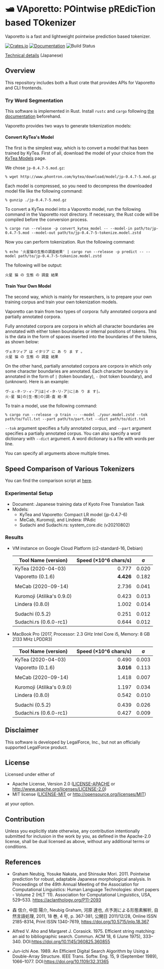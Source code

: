 # 🛥 VAporetto: POintwise pREdicTion based TOkenizer

Vaporetto is a fast and lightweight pointwise prediction based tokenizer.

[![Crates.io](https://img.shields.io/crates/v/vaporetto)](https://crates.io/crates/vaporetto)
[![Documentation](https://docs.rs/vaporetto/badge.svg)](https://docs.rs/vaporetto)
![Build Status](https://github.com/legalforce-research/vaporetto/actions/workflows/rust.yml/badge.svg)

[Technical details](https://tech.legalforce.co.jp/entry/2021/09/28/180844) (Japanese)

## Overview

This repository includes both a Rust crate that provides APIs for Vaporetto and CLI frontends.

### Try Word Segmentation

This software is implemented in Rust. Install `rustc` and `cargo` following [the documentation](https://www.rust-lang.org/tools/install) beforehand.

Vaporetto provides two ways to generate tokenization models:

#### Convert KyTea's Model

The first is the simplest way, which is to convert a model that has been trained by KyTea.
First of all, download the model of your choice from the [KyTea Models](http://www.phontron.com/kytea/model.html) page.

We chose `jp-0.4.7-5.mod.gz`:
```
% wget http://www.phontron.com/kytea/download/model/jp-0.4.7-5.mod.gz
```

Each model is compressed, so you need to decompress the downloaded model file like the following command:
```
% gunzip ./jp-0.4.7-5.mod.gz
```

To convert a KyTea model into a Vaporetto model, run the following command in the Vaporetto root directory.
If necessary, the Rust code will be compiled before the conversion process.
```
% cargo run --release -p convert_kytea_model -- --model-in path/to/jp-0.4.7-5.mod --model-out path/to/jp-0.4.7-5-tokenize.model.zstd
```

Now you can perform tokenization. Run the following command:
```
% echo '火星猫の生態の調査結果' | cargo run --release -p predict -- --model path/to/jp-0.4.7-5-tokenize.model.zstd
```

The following will be output:
```
火星 猫 の 生態 の 調査 結果
```

#### Train Your Own Model

The second way, which is mainly for researchers, is to prepare your own training corpus and train your own tokenization models.

Vaporetto can train from two types of corpora: fully annotated corpora and partially annotated corpora.

Fully annotated corpora are corpora in which all character boundaries are annotated with either token boundaries or internal positions of tokens.
This is the data in the form of spaces inserted into the boundaries of the tokens, as shown below:

```
ヴェネツィア は イタリア に あ り ま す 。
火星 猫 の 生態 の 調査 結果
```

On the other hand, partially annotated corpora are corpora in which only some character boundaries are annotated.
Each character boundary is annotated in the form of `|` (token boundary), `-` (not token boundary), and ` ` (unknown).
Here is an example:

```
ヴ-ェ-ネ-ツ-ィ-ア|は|イ-タ-リ-ア|に|あ り ま す|。
火-星 猫|の|生-態|の|調-査 結-果
```

To train a model, use the following command:

```
% cargo run --release -p train -- --model ./your.model.zstd --tok path/to/full.txt --part path/to/part.txt --dict path/to/dict.txt
```

`--tok` argument specifies a fully annotated corpus, and `--part` argument specifies a partially annotated corpus.
You can also specify a word dictionary with `--dict` argument.
A word dictionary is a file with words per line.

You can specify all arguments above multiple times.

## Speed Comparison of Various Tokenizers

You can find the comparison script at [here](https://github.com/legalforce-research/tokenizer-speed-bench).

### Experimental Setup

* Document: Japanese training data of Kyoto Free Translation Task
* Models:
  * KyTea and Vaporetto: Compact LR model (jp-0.4.7-6)
  * MeCab, Kuromoji, and Lindera: IPAdic
  * Sudachi and Sudachi.rs: system_core.dic (v20210802)

### Results

* VM instance on Google Cloud Platform (c2-standard-16, Debian)

  | Tool Name (version)        | Speed (×10^6 chars/s) | σ     |
  | -------------------------- | ---------------------:|-------|
  | KyTea (2020-04-03)         |                 0.777 | 0.020 |
  | Vaporetto (0.1.6)          |             **4.426** | 0.182 |
  |                            |                       |       |
  | MeCab (2020-09-14)         |                 2.736 | 0.041 |
  |                            |                       |       |
  | Kuromoji (Atilika's 0.9.0) |                 0.423 | 0.013 |
  | Lindera (0.8.0)            |                 1.002 | 0.014 |
  |                            |                       |       |
  | Sudachi (0.5.2)            |                 0.251 | 0.012 |
  | Sudachi.rs (0.6.0-rc1)     |                 0.644 | 0.012 |

* MacBook Pro (2017, Processor: 2.3 GHz Intel Core i5, Memory: 8 GB 2133 MHz LPDDR3)

  | Tool Name (version)        | Speed (×10^6 chars/s) | σ     |
  | -------------------------- | ---------------------:|-------|
  | KyTea (2020-04-03)         |                 0.490 | 0.003 |
  | Vaporetto (0.1.6)          |             **3.016** | 0.113 |
  |                            |                       |       |
  | MeCab (2020-09-14)         |                 1.418 | 0.007 |
  |                            |                       |       |
  | Kuromoji (Atilika's 0.9.0) |                 1.197 | 0.034 |
  | Lindera (0.8.0)            |                 0.542 | 0.010 |
  |                            |                       |       |
  | Sudachi (0.5.2)            |                 0.439 | 0.026 |
  | Sudachi.rs (0.6.0-rc1)     |                 0.427 | 0.009 |

## Disclaimer

This software is developed by LegalForce, Inc.,
but not an officially supported LegalForce product.

## License

Licensed under either of

 * Apache License, Version 2.0
   ([LICENSE-APACHE](LICENSE-APACHE) or http://www.apache.org/licenses/LICENSE-2.0)
 * MIT license
   ([LICENSE-MIT](LICENSE-MIT) or http://opensource.org/licenses/MIT)

at your option.

## Contribution

Unless you explicitly state otherwise, any contribution intentionally submitted
for inclusion in the work by you, as defined in the Apache-2.0 license, shall be
dual licensed as above, without any additional terms or conditions.

## References

* Graham Neubig, Yosuke Nakata, and Shinsuke Mori. 2011. Pointwise prediction for
  robust, adaptable Japanese morphological analysis. In Proceedings of the 49th
  Annual Meeting of the Association for Computational Linguistics: Human Language
  Technologies: short papers - Volume 2 (HLT ‘11). Association for Computational
  Linguistics, USA, 529–533. https://aclanthology.org/P11-2093

* 森 信介, 中田 陽介, Neubig Graham, 河原 達也, 点予測による形態素解析, 自然言語処理, 2011, 18 巻,
  4 号, p. 367-381, 公開日 2011/12/28, Online ISSN 2185-8314, Print ISSN 1340-7619,
  https://doi.org/10.5715/jnlp.18.367

* Alfred V. Aho and Margaret J. Corasick. 1975. Efficient string matching: an aid to
  bibliographic search. Commun. ACM 18, 6 (June 1975), 333–340.
  DOI:https://doi.org/10.1145/360825.360855

* Jun-ichi Aoe. 1989. An Efficient Digital Search Algorithm by Using a Double-Array
  Structure. IEEE Trans. Softw. Eng. 15, 9 (September 1989), 1066–1077.
  DOI:https://doi.org/10.1109/32.31365
